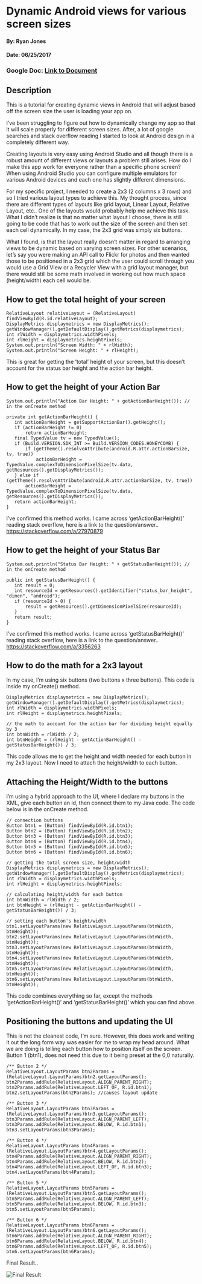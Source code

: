 # Dynamic Android views for various screen sizes

#### By: Ryan Jones
#### Date: 06/25/2017

### Google Doc: [Link to Document](https://docs.google.com/document/d/156tvgPxx0o7WsyVf394hrt6NM92XxSI6w8Nr2IJHSJU/edit?usp=sharing)

## Description
This is a tutorial for creating dynamic views in Android that will adjust based off the screen size the user is loading your app on.

I’ve been struggling to figure out how to dynamically change my app so that it will scale properly for different screen sizes. After, a lot of google searches and stack overflow reading I started to look at Android design in a completely different way.
 
Creating layouts is very easy using Android Studio and all though there is a robust amount of different views or layouts a problem still arises. How do I make this app work for everyone rather than a specific phone screen? When using Android Studio you can configure multiple emulators for various Android devices and each one has slightly different dimensions. 
 
For my specific project, I needed to create a 2x3 (2 columns x 3 rows) and so I tried various layout types to achieve this. My thought process, since there are different types of layouts like grid layout, Linear Layout, Relative Layout, etc.. One of the layouts would probably help me achieve this task. What I didn’t realize is that no matter what layout I choose, there is still going to be code that has to work out the size of the screen and then set each cell dynamically. In my case, the 2x3 grid was simply six buttons.
 
What I found, is that the layout really doesn’t matter in regard to arranging views to be dynamic based on varying screen sizes. For other scenarios, let’s say you were making an API call to Flickr for photos and then wanted those to be positioned in a 2x3 grid which the user could scroll through you would use a Grid View or a Recycler View with a grid layout manager, but there would still be some math involved in working out how much space (height/width) each cell would be.
 
## How to get the total height of your screen
```
RelativeLayout relativeLayout = (RelativeLayout) findViewById(R.id.relativeLayout);
DisplayMetrics displaymetrics = new DisplayMetrics();
getWindowManager().getDefaultDisplay().getMetrics(displaymetrics);
int rlWidth = displaymetrics.widthPixels;
int rlHeight = displaymetrics.heightPixels;
System.out.println("Screen Width: " + rlWidth);
System.out.println("Screen Height: " + rlHeight);
```
 
This is great for getting the ‘total’ height of your screen, but this doesn’t account for the status bar height and the action bar height.

## How to get the height of your Action Bar
``` System.out.println("Action Bar Height: " + getActionBarHeight()); // in the onCreate method ```

```
private int getActionBarHeight() {
   int actionBarHeight = getSupportActionBar().getHeight();
   if (actionBarHeight != 0)
       return actionBarHeight;
   final TypedValue tv = new TypedValue();
   if (Build.VERSION.SDK_INT >= Build.VERSION_CODES.HONEYCOMB) {
       if (getTheme().resolveAttribute(android.R.attr.actionBarSize, tv, true))
           actionBarHeight = TypedValue.complexToDimensionPixelSize(tv.data, getResources().getDisplayMetrics());
   } else if (getTheme().resolveAttribute(android.R.attr.actionBarSize, tv, true))
       actionBarHeight = TypedValue.complexToDimensionPixelSize(tv.data, getResources().getDisplayMetrics());
   return actionBarHeight;
}
```

I’ve confirmed this method works. I came across ‘getActionBarHeight()’ reading stack overflow, here is a link to the question/answer.. https://stackoverflow.com/a/27970879
 
## How to get the height of your Status Bar
``` System.out.println("Status Bar Height: " + getStatusBarHeight()); // in the onCreate method ```

```
public int getStatusBarHeight() {
   int result = 0;
   int resourceId = getResources().getIdentifier("status_bar_height", "dimen", "android");
   if (resourceId > 0) {
       result = getResources().getDimensionPixelSize(resourceId);
   }
   return result;
}
```
 
I’ve confirmed this method works. I came across ‘getStatusBarHeight()’ reading stack overflow, here is a link to the question/answer.. https://stackoverflow.com/a/3356263
 
## How to do the math for a 2x3 layout
In my case, I’m using six buttons (two buttons x three buttons). This code is inside my onCreate() method.

```
DisplayMetrics displaymetrics = new DisplayMetrics();
getWindowManager().getDefaultDisplay().getMetrics(displaymetrics);
int rlWidth = displaymetrics.widthPixels;
int rlHeight = displaymetrics.heightPixels;
 
// the math to account for the action bar for dividing height equally by 3
int btnWidth = rlWidth / 2;
int btnHeight = (rlHeight - getActionBarHeight() - getStatusBarHeight()) / 3;
```

This code allows me to get the height and width needed for each button in my 2x3 layout. Now I need to attach the height/width to each button.
 
## Attaching the Height/Width to the buttons
I’m using a hybrid approach to the UI, where I declare my buttons in the XML, give each button an id, then connect them to my Java code. The code below is in the onCreate method.

```
// connection buttons
Button btn1 = (Button) findViewById(R.id.btn1);
Button btn2 = (Button) findViewById(R.id.btn2);
Button btn3 = (Button) findViewById(R.id.btn3);
Button btn4 = (Button) findViewById(R.id.btn4);
Button btn5 = (Button) findViewById(R.id.btn5);
Button btn6 = (Button) findViewById(R.id.btn6);
 
// getting the total screen size, height/width
DisplayMetrics displaymetrics = new DisplayMetrics();
getWindowManager().getDefaultDisplay().getMetrics(displaymetrics);
int rlWidth = displaymetrics.widthPixels;
int rlHeight = displaymetrics.heightPixels;
 
// calculating height/width for each button
int btnWidth = rlWidth / 2;
int btnHeight = (rlHeight - getActionBarHeight() - getStatusBarHeight()) / 3;
 
// setting each button's height/width
btn1.setLayoutParams(new RelativeLayout.LayoutParams(btnWidth, btnHeight));
btn2.setLayoutParams(new RelativeLayout.LayoutParams(btnWidth, btnHeight));
btn3.setLayoutParams(new RelativeLayout.LayoutParams(btnWidth, btnHeight));
btn4.setLayoutParams(new RelativeLayout.LayoutParams(btnWidth, btnHeight));
btn5.setLayoutParams(new RelativeLayout.LayoutParams(btnWidth, btnHeight));
btn6.setLayoutParams(new RelativeLayout.LayoutParams(btnWidth, btnHeight));
```

This code combines everything so far, except the methods ‘getActionBarHeight()’ and ‘getStatusBarHeight()’ which you can find above.

## Positioning the buttons and updating the UI
This is not the cleanest code, I’m sure. However, this does work and writing it out the long form way was easier for me to wrap my head around. What we are doing is telling each button how to position itself on the screen. Button 1 (btn1), does not need this due to it being preset at the 0,0 naturally.

```
/** Button 2 */
RelativeLayout.LayoutParams btn2Params = (RelativeLayout.LayoutParams)btn2.getLayoutParams();
btn2Params.addRule(RelativeLayout.ALIGN_PARENT_RIGHT);
btn2Params.addRule(RelativeLayout.LEFT_OF, R.id.btn1);
btn2.setLayoutParams(btn2Params); //causes layout update
 
/** Button 3 */
RelativeLayout.LayoutParams btn3Params = (RelativeLayout.LayoutParams)btn3.getLayoutParams();
btn3Params.addRule(RelativeLayout.ALIGN_PARENT_LEFT);
btn3Params.addRule(RelativeLayout.BELOW, R.id.btn1);
btn3.setLayoutParams(btn3Params);
 
/** Button 4 */
RelativeLayout.LayoutParams btn4Params = (RelativeLayout.LayoutParams)btn4.getLayoutParams();
btn4Params.addRule(RelativeLayout.ALIGN_PARENT_RIGHT);
btn4Params.addRule(RelativeLayout.BELOW, R.id.btn2);
btn4Params.addRule(RelativeLayout.LEFT_OF, R.id.btn3);
btn4.setLayoutParams(btn4Params);
 
/** Button 5 */
RelativeLayout.LayoutParams btn5Params = (RelativeLayout.LayoutParams)btn5.getLayoutParams();
btn5Params.addRule(RelativeLayout.ALIGN_PARENT_LEFT);
btn5Params.addRule(RelativeLayout.BELOW, R.id.btn3);
btn5.setLayoutParams(btn5Params);
 
/** Button 6 */
RelativeLayout.LayoutParams btn6Params = (RelativeLayout.LayoutParams)btn6.getLayoutParams();
btn6Params.addRule(RelativeLayout.ALIGN_PARENT_RIGHT);
btn6Params.addRule(RelativeLayout.BELOW, R.id.btn4);
btn6Params.addRule(RelativeLayout.LEFT_OF, R.id.btn5);
btn6.setLayoutParams(btn6Params);
```

Final Result..

![Final Result](https://github.com/Znergy/dynamic-android-for-various-screen-sizes/blob/master/app/src/main/res/drawable/finalresult.png)

